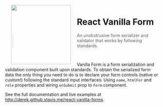 <img width="196px" align="left" hspace="20px" src="https://upload.wikimedia.org/wikipedia/commons/6/69/IceCreamSandwich.jpg" />

# React Vanilla Form
> An unobstrusive form serializer and validator that works by following standards.

<br />

Vanilla Form is a form serialization and validation component built upon
standards. To obtain the serialized form data the only thing you need to
do is to declare your form controls (native or custom!) following the
standard input interfaces: Using `name`, `htmlFor` and `role` properties
and wiring `onSubmit` prop to `Form` component.

See the full documentation and live examples at
http://derek.github.stavis.me/react-vanilla-forms.
